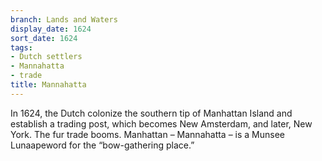 ```yaml
---
branch: Lands and Waters
display_date: 1624
sort_date: 1624
tags:
- Dutch settlers
- Mannahatta
- trade
title: Mannahatta
---
```


In 1624, the Dutch colonize the southern tip of Manhattan Island and establish a trading post, which becomes New Amsterdam, and later, New York. The fur trade booms. Manhattan – Mannahatta – is a Munsee Lunaapeword for the “bow-gathering place.”